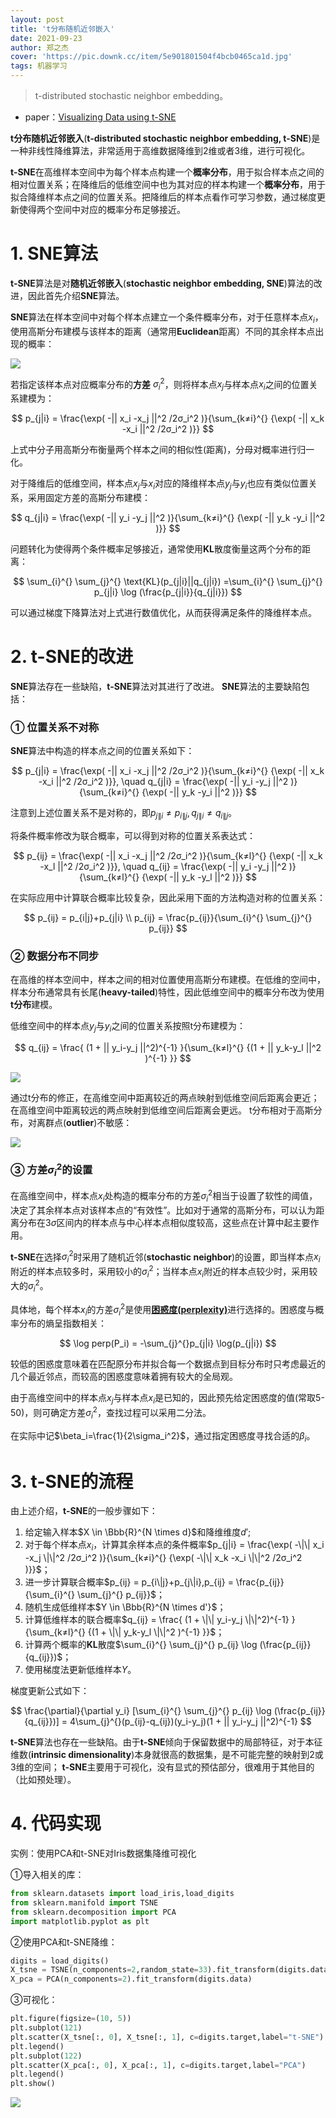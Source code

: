 ```yaml
---
layout: post
title: 't分布随机近邻嵌入'
date: 2021-09-23
author: 郑之杰
cover: 'https://pic.downk.cc/item/5e901801504f4bcb0465ca1d.jpg'
tags: 机器学习
---
```


> t-distributed stochastic neighbor embedding。

- paper：[Visualizing Data using t-SNE](http://www.jmlr.org/papers/volume9/vandermaaten08a/vandermaaten08a.pdf)

**t分布随机近邻嵌入**(**t-distributed stochastic neighbor embedding, t-SNE**)是一种非线性降维算法，非常适用于高维数据降维到2维或者3维，进行可视化。

**t-SNE**在高维样本空间中为每个样本点构建一个**概率分布**，用于拟合样本点之间的相对位置关系；在降维后的低维空间中也为其对应的样本构建一个**概率分布**，用于拟合降维样本点之间的位置关系。把降维后的样本点看作可学习参数，通过梯度更新使得两个空间中对应的概率分布足够接近。

# 1. SNE算法
**t-SNE**算法是对**随机近邻嵌入**(**stochastic neighbor embedding, SNE**)算法的改进，因此首先介绍**SNE**算法。

**SNE**算法在样本空间中对每个样本点建立一个条件概率分布，对于任意样本点$x_i$，使用高斯分布建模与该样本的距离（通常用**Euclidean**距离）不同的其余样本点出现的概率：

![](https://pic.imgdb.cn/item/61dfcffa2ab3f51d914c53a7.jpg)

若指定该样本点对应概率分布的**方差** $\sigma_i^2$，则将样本点$x_j$与样本点$x_i$之间的位置关系建模为：

$$ p_{j|i} = \frac{\exp( -|| x_i -x_j ||^2 /2σ_i^2 )}{\sum_{k≠i}^{} {\exp( -|| x_k -x_i ||^2 /2σ_i^2 )}} $$

上式中分子用高斯分布衡量两个样本之间的相似性(距离)，分母对概率进行归一化。

对于降维后的低维空间，样本点$x_j$与$x_i$对应的降维样本点$y_j$与$y_i$也应有类似位置关系，采用固定方差的高斯分布建模：

$$ q_{j|i} = \frac{\exp( -|| y_i -y_j ||^2  )}{\sum_{k≠i}^{} {\exp( -|| y_k -y_i ||^2  )}} $$

问题转化为使得两个条件概率足够接近，通常使用**KL**散度衡量这两个分布的距离：

$$ \sum_{i}^{} \sum_{j}^{} \text{KL}(p_{j|i}||q_{j|i}) =\sum_{i}^{} \sum_{j}^{} p_{j|i} \log (\frac{p_{j|i}}{q_{j|i}}) $$

可以通过梯度下降算法对上式进行数值优化，从而获得满足条件的降维样本点。

# 2. t-SNE的改进
**SNE**算法存在一些缺陷，**t-SNE**算法对其进行了改进。
**SNE**算法的主要缺陷包括：

### ① 位置关系不对称

**SNE**算法中构造的样本点之间的位置关系如下：

$$ p_{j|i} = \frac{\exp( -|| x_i -x_j ||^2 /2σ_i^2 )}{\sum_{k≠i}^{} {\exp( -|| x_k -x_i ||^2 /2σ_i^2 )}}, \quad q_{j|i} = \frac{\exp( -|| y_i -y_j ||^2  )}{\sum_{k≠i}^{} {\exp( -|| y_k -y_i ||^2  )}} $$

注意到上述位置关系不是对称的，即$p_{j\|i}≠p_{i\|j}, q_{j\|i}≠q_{i\|j}$。

将条件概率修改为联合概率，可以得到对称的位置关系表达式：

$$ p_{ij} = \frac{\exp( -|| x_i -x_j ||^2 /2σ_i^2 )}{\sum_{k≠l}^{} {\exp( -|| x_k -x_l ||^2 /2σ_i^2 )}}, \quad q_{ij} = \frac{\exp( -|| y_i -y_j ||^2  )}{\sum_{k≠l}^{} {\exp( -|| y_k -y_l ||^2  )}} $$

在实际应用中计算联合概率比较复杂，因此采用下面的方法构造对称的位置关系：

$$ p_{ij} = p_{i|j}+p_{j|i} \\ p_{ij} = \frac{p_{ij}}{\sum_{i}^{} \sum_{j}^{} p_{ij}} $$

### ② 数据分布不同步

在高维的样本空间中，样本之间的相对位置使用高斯分布建模。在低维的空间中，样本分布通常具有长尾(**heavy-tailed**)特性，因此低维空间中的概率分布改为使用**t分布**建模。

低维空间中的样本点$y_j$与$y_i$之间的位置关系按照t分布建模为：

$$ q_{ij} = \frac{ (1 + || y_i-y_j ||^2)^{-1} }{\sum_{k≠l}^{} {(1 + || y_k-y_l ||^2 )^{-1} }} $$


![](https://pic.imgdb.cn/item/61dfd5932ab3f51d915194ed.jpg)

通过t分布的修正，在高维空间中距离较近的两点映射到低维空间后距离会更近；在高维空间中距离较远的两点映射到低维空间后距离会更远。
t分布相对于高斯分布，对离群点(**outlier**)不敏感：

![](http://www.datakit.cn/images/statistics/norm_t_dict.png)

### ③ 方差$\sigma_i^2$的设置

在高维空间中，样本点$x_i$处构造的概率分布的方差$\sigma_i^2$相当于设置了软性的阈值，决定了其余样本点对该样本点的“有效性”。比如对于通常的高斯分布，可以认为距离分布在$3\sigma$区间内的样本点与中心样本点相似度较高，这些点在计算中起主要作用。

**t-SNE**在选择$\sigma_i^2$时采用了随机近邻(**stochastic neighbor**)的设置，即当样本点$x_i$附近的样本点较多时，采用较小的$\sigma_i^2$；当样本点$x_i$附近的样本点较少时，采用较大的$\sigma_i^2$。

具体地，每个样本$x_i$的方差$\sigma_i^2$是使用[**困惑度(perplexity)**](https://en.wikipedia.org/wiki/Perplexity)进行选择的。困惑度与概率分布的熵呈指数相关：

$$ \log perp(P_i) = -\sum_{j}^{}p_{j|i} \log(p_{j|i}) $$

较低的困惑度意味着在匹配原分布并拟合每一个数据点到目标分布时只考虑最近的几个最近邻点，而较高的困惑度意味着拥有较大的全局观。

由于高维空间中的样本点$x_j$与样本点$x_i$是已知的，因此预先给定困惑度的值(常取5-50)，则可确定方差$\sigma_i^2$，查找过程可以采用二分法。

在实际中记$\beta_i=\frac{1}{2\sigma_i^2}$，通过指定困惑度寻找合适的$\beta_i$。

# 3. t-SNE的流程
由上述介绍，**t-SNE**的一般步骤如下：
1. 给定输入样本$X \in \Bbb{R}^{N \times d}$和降维维度$d'$;
2. 对于每个样本点$x_i$，计算其余样本点的条件概率$p_{j|i} = \frac{\exp( -\|\| x_i -x_j \|\|^2 /2σ_i^2 )}{\sum_{k≠i}^{} {\exp( -\|\| x_k -x_i \|\|^2 /2σ_i^2 )}}$；
3. 进一步计算联合概率$p_{ij} = p_{i\|j}+p_{j\|i},p_{ij} = \frac{p_{ij}}{\sum_{i}^{} \sum_{j}^{} p_{ij}}$；
4. 随机生成低维样本$Y \in \Bbb{R}^{N \times d'}$；
5. 计算低维样本的联合概率$q_{ij} = \frac{ (1 + \|\| y_i-y_j \|\|^2)^{-1} }{\sum_{k≠l}^{} {(1 + \|\| y_k-y_l \|\|^2 )^{-1} }}$；
6. 计算两个概率的**KL**散度$\sum_{i}^{} \sum_{j}^{} p_{ij} \log (\frac{p_{ij}}{q_{ij}})$；
7. 使用梯度法更新低维样本$Y$。

梯度更新公式如下：

$$ \frac{\partial}{\partial y_i} [\sum_{i}^{} \sum_{j}^{} p_{ij} \log (\frac{p_{ij}}{q_{ij}})] = 4\sum_{j}^{}(p_{ij}-q_{ij})(y_i-y_j)(1 + || y_i-y_j ||^2)^{-1} $$


**t-SNE**算法也存在一些缺陷。由于**t-SNE**倾向于保留数据中的局部特征，对于本征维数(**intrinsic dimensionality**)本身就很高的数据集，是不可能完整的映射到2或3维的空间；
**t-SNE**主要用于可视化，没有显式的预估部分，很难用于其他目的（比如预处理）。

# 4. 代码实现
实例：使用PCA和t-SNE对Iris数据集降维可视化

①导入相关的库：
```python
from sklearn.datasets import load_iris,load_digits
from sklearn.manifold import TSNE
from sklearn.decomposition import PCA
import matplotlib.pyplot as plt
```

②使用PCA和t-SNE降维：
```python
digits = load_digits()
X_tsne = TSNE(n_components=2,random_state=33).fit_transform(digits.data)
X_pca = PCA(n_components=2).fit_transform(digits.data)
```

③可视化：
```python
plt.figure(figsize=(10, 5))
plt.subplot(121)
plt.scatter(X_tsne[:, 0], X_tsne[:, 1], c=digits.target,label="t-SNE")
plt.legend()
plt.subplot(122)
plt.scatter(X_pca[:, 0], X_pca[:, 1], c=digits.target,label="PCA")
plt.legend()
plt.show()
```
![](https://pic3.zhimg.com/80/v2-6b2ea2764ac466409899e61db3acce96_720w.png)

